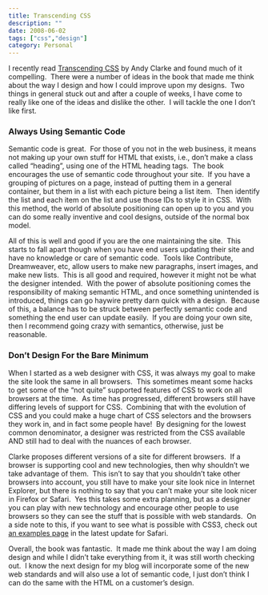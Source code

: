```yaml
---
title: Transcending CSS
description: ""
date: 2008-06-02
tags: ["css","design"]
category: Personal
---
```



I recently read <a href="https://web.archive.org/web/20131211162734/http://transcendingcss.com/">Transcending CSS</a> by Andy Clarke and found much of it compelling.&nbsp; There were a number of ideas in the book that made me think about the way I design and how I could improve upon my designs.&nbsp; Two things in general stuck out and after a couple of weeks, I have come to really like one of the ideas and dislike the other.&nbsp; I will tackle the one I don’t like first.

<h3>Always Using Semantic Code</h3>

Semantic code is great.&nbsp; For those of you not in the web business, it means not making up your own stuff for HTML that exists, i.e., don’t make a class called “heading”, using one of the HTML heading tags.&nbsp; The book encourages the use of semantic code throughout your site.&nbsp; If you have a grouping of pictures on a page, instead of putting them in a general container, but them in a list with each picture being a list item.&nbsp; Then identify the list and each item on the list and use those IDs to style it in CSS.&nbsp; With this method, the world of absolute positioning can open up to you and you can do some really inventive and cool designs, outside of the normal box model.

All of this is well and good if you are the one maintaining the site.&nbsp; This starts to fall apart though when you have end users updating their site and have no knowledge or care of semantic code.&nbsp; Tools like Contribute, Dreamweaver, etc, allow users to make new paragraphs, insert images, and make new lists.&nbsp; This is all good and required, however it might not be what the designer intended.&nbsp; With the power of absolute positioning comes the responsibility of making semantic HTML, and once something unintended is introduced, things can go haywire pretty darn quick with a design.&nbsp; Because of this, a balance has to be struck between perfectly semantic code and something the end user can update easily.&nbsp; If you are doing your own site, then I recommend going crazy with semantics, otherwise, just be reasonable.

<h3>Don’t Design For the Bare Minimum</h3>

When I started as a web designer with CSS, it was always my goal to make the site look the same in all browsers.&nbsp; This sometimes meant some hacks to get some of the “not quite” supported features of CSS to work on all browsers at the time.&nbsp; As time has progressed, different browsers still have differing levels of support for CSS.&nbsp; Combining that with the evolution of CSS and you could make a huge chart of CSS selectors and the browsers they work in, and in fact some people have!&nbsp; By designing for the lowest common denominator, a designer was restricted from the CSS available AND still had to deal with the nuances of each browser.

Clarke proposes different versions of a site for different browsers.&nbsp; If a browser is supporting cool and new technologies, then why shouldn’t we take advantage of them.&nbsp; This isn’t to say that you shouldn’t take other browsers into account, you still have to make your site look nice in Internet Explorer, but there is nothing to say that you can’t make your site look nicer in Firefox or Safari.&nbsp; Yes this takes some extra planning, but as a designer you can play with new technology and encourage other people to use browsers so they can see the stuff that is possible with web standards.&nbsp; On a side note to this, if you want to see what is possible with CSS3, check out <a href="https://web.archive.org/web/20131211162734/http://www.designshack.co.uk/tutorialexamples/css3/css3examples.html">an examples page</a> in the latest update for Safari.

Overall, the book was fantastic.&nbsp; It made me think about the way I am doing design and while I didn’t take everything from it, it was still worth checking out.&nbsp; I know the next design for my blog will incorporate some of the new web standards and will also use a lot of semantic code, I just don’t think I can do the same with the HTML on a customer’s design.

